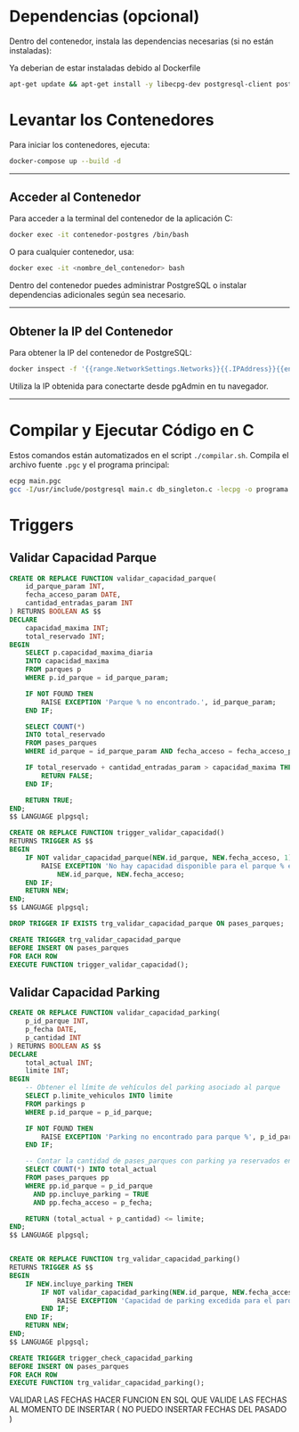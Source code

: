 # Dependencias (opcional)
Dentro del contenedor, instala las dependencias necesarias (si no están instaladas):

Ya deberian de estar instaladas debido al Dockerfile
```bash
apt-get update && apt-get install -y libecpg-dev postgresql-client postgresql-contrib build-essential vim net-tools iputils-ping make
```

# Levantar los Contenedores

Para iniciar los contenedores, ejecuta:

```bash
docker-compose up --build -d
```

---

## Acceder al Contenedor

Para acceder a la terminal del contenedor de la aplicación C:

```bash
docker exec -it contenedor-postgres /bin/bash
```

O para cualquier contenedor, usa:

```bash
docker exec -it <nombre_del_contenedor> bash
```

Dentro del contenedor puedes administrar PostgreSQL o instalar dependencias adicionales según sea necesario.

---

## Obtener la IP del Contenedor

Para obtener la IP del contenedor de PostgreSQL:

```bash
docker inspect -f '{{range.NetworkSettings.Networks}}{{.IPAddress}}{{end}}' contenedor-postgres
```

Utiliza la IP obtenida para conectarte desde pgAdmin en tu navegador.

---

# Compilar y Ejecutar Código en C

Estos comandos están automatizados en el script `./compilar.sh`.
Compila el archivo fuente `.pgc` y el programa principal:
```bash
ecpg main.pgc
gcc -I/usr/include/postgresql main.c db_singleton.c -lecpg -o programa
```
# Triggers

## Validar Capacidad Parque
```sql
CREATE OR REPLACE FUNCTION validar_capacidad_parque(
    id_parque_param INT,
    fecha_acceso_param DATE,
    cantidad_entradas_param INT
) RETURNS BOOLEAN AS $$
DECLARE
    capacidad_maxima INT;
    total_reservado INT;
BEGIN
    SELECT p.capacidad_maxima_diaria
    INTO capacidad_maxima
    FROM parques p
    WHERE p.id_parque = id_parque_param;

    IF NOT FOUND THEN
        RAISE EXCEPTION 'Parque % no encontrado.', id_parque_param;
    END IF;

    SELECT COUNT(*)
    INTO total_reservado
    FROM pases_parques
    WHERE id_parque = id_parque_param AND fecha_acceso = fecha_acceso_param;

    IF total_reservado + cantidad_entradas_param > capacidad_maxima THEN
        RETURN FALSE;
    END IF;

    RETURN TRUE;
END;
$$ LANGUAGE plpgsql;

CREATE OR REPLACE FUNCTION trigger_validar_capacidad()
RETURNS TRIGGER AS $$
BEGIN
    IF NOT validar_capacidad_parque(NEW.id_parque, NEW.fecha_acceso, 1) THEN
        RAISE EXCEPTION 'No hay capacidad disponible para el parque % en la fecha %.',
            NEW.id_parque, NEW.fecha_acceso;
    END IF;
    RETURN NEW;
END;
$$ LANGUAGE plpgsql;

DROP TRIGGER IF EXISTS trg_validar_capacidad_parque ON pases_parques;

CREATE TRIGGER trg_validar_capacidad_parque
BEFORE INSERT ON pases_parques
FOR EACH ROW
EXECUTE FUNCTION trigger_validar_capacidad();
```

## Validar Capacidad Parking

```sql
CREATE OR REPLACE FUNCTION validar_capacidad_parking(
    p_id_parque INT,
    p_fecha DATE,
    p_cantidad INT
) RETURNS BOOLEAN AS $$
DECLARE
    total_actual INT;
    limite INT;
BEGIN
    -- Obtener el límite de vehículos del parking asociado al parque
    SELECT p.limite_vehiculos INTO limite
    FROM parkings p
    WHERE p.id_parque = p_id_parque;

    IF NOT FOUND THEN
        RAISE EXCEPTION 'Parking no encontrado para parque %', p_id_parque;
    END IF;

    -- Contar la cantidad de pases_parques con parking ya reservados en esa fecha
    SELECT COUNT(*) INTO total_actual
    FROM pases_parques pp
    WHERE pp.id_parque = p_id_parque
      AND pp.incluye_parking = TRUE
      AND pp.fecha_acceso = p_fecha;

    RETURN (total_actual + p_cantidad) <= limite;
END;
$$ LANGUAGE plpgsql;


CREATE OR REPLACE FUNCTION trg_validar_capacidad_parking()
RETURNS TRIGGER AS $$
BEGIN
    IF NEW.incluye_parking THEN
        IF NOT validar_capacidad_parking(NEW.id_parque, NEW.fecha_acceso, 1) THEN
            RAISE EXCEPTION 'Capacidad de parking excedida para el parque % en la fecha %', NEW.id_parque, NEW.fecha_acceso;
        END IF;
    END IF;
    RETURN NEW;
END;
$$ LANGUAGE plpgsql;

CREATE TRIGGER trigger_check_capacidad_parking
BEFORE INSERT ON pases_parques
FOR EACH ROW
EXECUTE FUNCTION trg_validar_capacidad_parking();


```

VALIDAR LAS FECHAS
HACER FUNCION EN SQL QUE VALIDE LAS FECHAS AL MOMENTO DE INSERTAR ( NO PUEDO INSERTAR FECHAS DEL PASADO )


